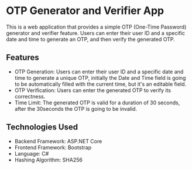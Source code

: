 # OTP Generator and Verifier App

This is a web application that provides a simple OTP (One-Time Password) generator and verifier feature. Users can enter their user ID and a specific date and time to generate an OTP, and then verify the generated OTP.

## Features

- OTP Generation: Users can enter their user ID and a specific date and time to generate a unique OTP, initially the Date and Time field is going to be automatically filled with the current time, but it's an editable field.
- OTP Verification: Users can enter the generated OTP to verify its correctness.
- Time Limit: The generated OTP is valid for a duration of 30 seconds, after the 30seconds the OTP is going to be invalid.

## Technologies Used

- Backend Framework: ASP.NET Core
- Frontend Framework: Bootstrap
- Language: C#
- Hashing Algorithm: SHA256

